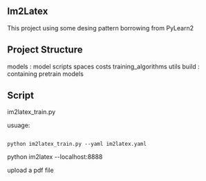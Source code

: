 Im2Latex
--
This project using some desing pattern borrowing from PyLearn2

Project Structure
--
models : model scripts
spaces
costs
training\_algorithms
utils
build : containing pretrain models

Script
--
im2latex\_train.py

usuage:
```shell
	
python im2latex_train.py --yaml im2latex.yaml
```

python im2latex --localhost:8888

upload a pdf file
